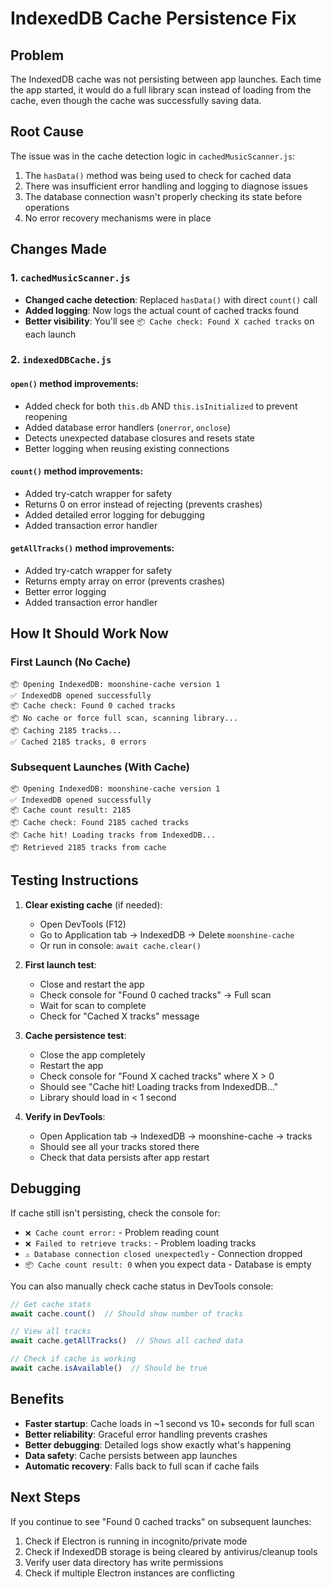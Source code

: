 # IndexedDB Cache Persistence Fix

## Problem
The IndexedDB cache was not persisting between app launches. Each time the app started, it would do a full library scan instead of loading from the cache, even though the cache was successfully saving data.

## Root Cause
The issue was in the cache detection logic in `cachedMusicScanner.js`:
1. The `hasData()` method was being used to check for cached data
2. There was insufficient error handling and logging to diagnose issues
3. The database connection wasn't properly checking its state before operations
4. No error recovery mechanisms were in place

## Changes Made

### 1. `cachedMusicScanner.js`
- **Changed cache detection**: Replaced `hasData()` with direct `count()` call
- **Added logging**: Now logs the actual count of cached tracks found
- **Better visibility**: You'll see `📦 Cache check: Found X cached tracks` on each launch

### 2. `indexedDBCache.js`

#### `open()` method improvements:
- Added check for both `this.db` AND `this.isInitialized` to prevent reopening
- Added database error handlers (`onerror`, `onclose`)
- Detects unexpected database closures and resets state
- Better logging when reusing existing connections

#### `count()` method improvements:
- Added try-catch wrapper for safety
- Returns 0 on error instead of rejecting (prevents crashes)
- Added detailed error logging for debugging
- Added transaction error handler

#### `getAllTracks()` method improvements:
- Added try-catch wrapper for safety
- Returns empty array on error (prevents crashes)
- Better error logging
- Added transaction error handler

## How It Should Work Now

### First Launch (No Cache)
```
📦 Opening IndexedDB: moonshine-cache version 1
✅ IndexedDB opened successfully
📦 Cache check: Found 0 cached tracks
📦 No cache or force full scan, scanning library...
📦 Caching 2185 tracks...
✅ Cached 2185 tracks, 0 errors
```

### Subsequent Launches (With Cache)
```
📦 Opening IndexedDB: moonshine-cache version 1
✅ IndexedDB opened successfully
📦 Cache count result: 2185
📦 Cache check: Found 2185 cached tracks
📦 Cache hit! Loading tracks from IndexedDB...
📦 Retrieved 2185 tracks from cache
```

## Testing Instructions

1. **Clear existing cache** (if needed):
   - Open DevTools (F12)
   - Go to Application tab → IndexedDB → Delete `moonshine-cache`
   - Or run in console: `await cache.clear()`

2. **First launch test**:
   - Close and restart the app
   - Check console for "Found 0 cached tracks" → Full scan
   - Wait for scan to complete
   - Check for "Cached X tracks" message

3. **Cache persistence test**:
   - Close the app completely
   - Restart the app
   - Check console for "Found X cached tracks" where X > 0
   - Should see "Cache hit! Loading tracks from IndexedDB..."
   - Library should load in < 1 second

4. **Verify in DevTools**:
   - Open Application tab → IndexedDB → moonshine-cache → tracks
   - Should see all your tracks stored there
   - Check that data persists after app restart

## Debugging

If cache still isn't persisting, check the console for:
- `❌ Cache count error:` - Problem reading count
- `❌ Failed to retrieve tracks:` - Problem loading tracks
- `⚠️ Database connection closed unexpectedly` - Connection dropped
- `📦 Cache count result: 0` when you expect data - Database is empty

You can also manually check cache status in DevTools console:
```javascript
// Get cache stats
await cache.count()  // Should show number of tracks

// View all tracks
await cache.getAllTracks()  // Shows all cached data

// Check if cache is working
await cache.isAvailable()  // Should be true
```

## Benefits
- **Faster startup**: Cache loads in ~1 second vs 10+ seconds for full scan
- **Better reliability**: Graceful error handling prevents crashes
- **Better debugging**: Detailed logs show exactly what's happening
- **Data safety**: Cache persists between app launches
- **Automatic recovery**: Falls back to full scan if cache fails

## Next Steps
If you continue to see "Found 0 cached tracks" on subsequent launches:
1. Check if Electron is running in incognito/private mode
2. Check if IndexedDB storage is being cleared by antivirus/cleanup tools
3. Verify user data directory has write permissions
4. Check if multiple Electron instances are conflicting
